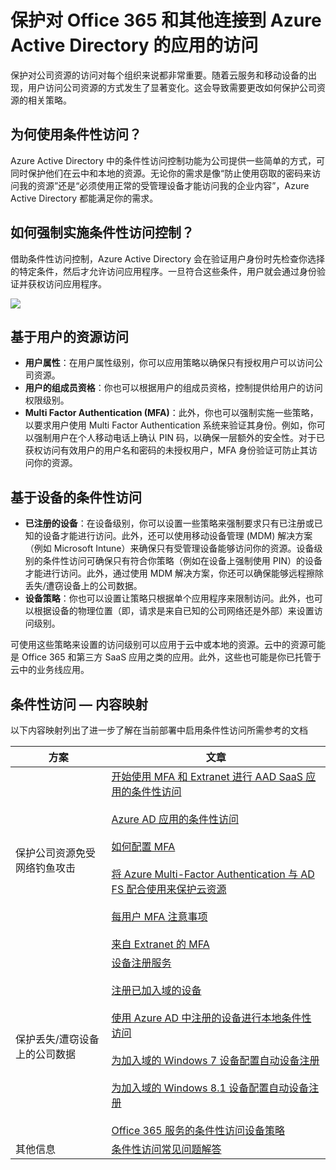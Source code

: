<properties
	pageTitle="保护对 Office 365 和其他连接到 Azure Active Directory 的应用的访问 | Microsoft Azure"  
    description="借助条件性访问控制，Azure Active Directory 会在验证用户身份时先检查你选取的特定条件，然后才允许访问应用程序。一旦符合这些条件，用户就会通过身份验证并获权访问应用程序。"  
    services="active-directory" 
	keywords="对应用的条件性访问, 使用 Azure AD 进行条件性访问, 保护对公司资源的访问, 条件性访问策略" 
	documentationCenter=""
	authors="femila"
	manager="stevenpo"
	editor=""/>

<tags 
	ms.service="active-directory" 
	ms.date="03/23/2016"
	wacn.date="" />

# 保护对 Office 365 和其他连接到 Azure Active Directory 的应用的访问  
  
保护对公司资源的访问对每个组织来说都非常重要。随着云服务和移动设备的出现，用户访问公司资源的方式发生了显著变化。这会导致需要更改如何保护公司资源的相关策略。
  
## 为何使用条件性访问？  
 Azure Active Directory 中的条件性访问控制功能为公司提供一些简单的方式，可同时保护他们在云中和本地的资源。无论你的需求是像“防止使用窃取的密码来访问我的资源”还是“必须使用正常的受管理设备才能访问我的企业内容”，Azure Active Directory 都能满足你的需求。

## 如何强制实施条件性访问控制？  
 借助条件性访问控制，Azure Active Directory 会在验证用户身份时先检查你选择的特定条件，然后才允许访问应用程序。一旦符合这些条件，用户就会通过身份验证并获权访问应用程序。
   
![](./media/active-directory-conditional-access/conditionalaccess-overview.png)

## 基于用户的资源访问
  
- **用户属性**：在用户属性级别，你可以应用策略以确保只有授权用户可以访问公司资源。   
- **用户的组成员资格**：你也可以根据用户的组成员资格，控制提供给用户的访问权限级别。   
- **Multi Factor Authentication (MFA)**：此外，你也可以强制实施一些策略，以要求用户使用 Multi Factor Authentication 系统来验证其身份。例如，你可以强制用户在个人移动电话上确认 PIN 码，以确保一层额外的安全性。对于已获权访问有效用户的用户名和密码的未授权用户，MFA 身份验证可防止其访问你的资源。 

## 基于设备的条件性访问 

- **已注册的设备**：在设备级别，你可以设置一些策略来强制要求只有已注册或已知的设备才能进行访问。此外，还可以使用移动设备管理 (MDM) 解决方案（例如 Microsoft Intune）来确保只有受管理设备能够访问你的资源。设备级别的条件性访问可确保只有符合你策略（例如在设备上强制使用 PIN）的设备才能进行访问。此外，通过使用 MDM 解决方案，你还可以确保能够远程擦除丢失/遭窃设备上的公司数据。  
- **设备策略**：你也可以设置让策略只根据单个应用程序来限制访问。此外，也可以根据设备的物理位置（即，请求是来自已知的公司网络还是外部）来设置访问级别。  

可使用这些策略来设置的访问级别可以应用于云中或本地的资源。云中的资源可能是 Office 365 和第三方 SaaS 应用之类的应用。此外，这些也可能是你已托管于云中的业务线应用。
  
## 条件性访问 — 内容映射  
以下内容映射列出了进一步了解在当前部署中启用条件性访问所需参考的文档


| 方案 | 文章 |
|------------------------------------------------------|----------|
| 保护公司资源免受网络钓鱼攻击 |[开始使用 MFA 和 Extranet 进行 AAD SaaS 应用的条件性访问](active-directory-conditional-access-azuread-connected-apps.md)<br><br>[Azure AD 应用的条件性访问](active-directory-conditional-access-technical-reference.md)<br><br>[如何配置 MFA](multi-factor-authentication-get-started-cloud.md)<br><br>[将 Azure Multi-Factor Authentication 与 AD FS 配合使用来保护云资源](https://technet.microsoft.com/library/dn758113.aspx)<br><br>[每用户 MFA 注意事项](multi-factor-authentication-end-user-manage-settings.md)<br><br>[来自 Extranet 的 MFA](multi-factor-authentication-get-started-adfs-cloud.md)|
| 保护丢失/遭窃设备上的公司数据 |[设备注册服务](active-directory-conditional-access-device-registration-overview.md)<br><br> [注册已加入域的设备](active-directory-azureadjoin-setup.md)<br><br> [使用 Azure AD 中注册的设备进行本地条件性访问](active-directory-conditional-access-on-premises-setup.md) <br><br>[为加入域的 Windows 7 设备配置自动设备注册](active-directory-conditional-access-automatic-device-registration-windows7.md) <br><br>[为加入域的 Windows 8.1 设备配置自动设备注册](active-directory-conditional-access-automatic-device-registration-windows8_1.md) <br><br>[Office 365 服务的条件性访问设备策略](active-directory-conditional-access-device-policies.md)|
| 其他信息 |[条件性访问常见问题解答](active-directory-conditional-faqs.md)|



<!---HONumber=Mooncake_0516_2016-->